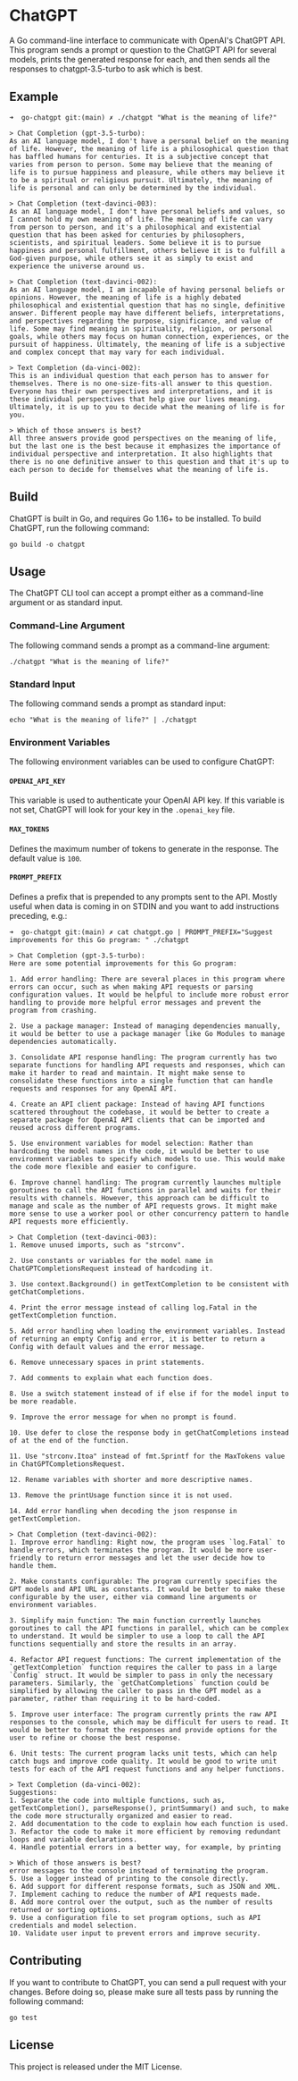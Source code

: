 # ChatGPT

A Go command-line interface to communicate with OpenAI's ChatGPT API.
This program sends a prompt or question to the ChatGPT API for several models, prints the generated response for each,
and then sends all the responses to chatgpt-3.5-turbo to ask which is best.

## Example

```shell
➜  go-chatgpt git:(main) ✗ ./chatgpt "What is the meaning of life?"

> Chat Completion (gpt-3.5-turbo):
As an AI language model, I don't have a personal belief on the meaning of life. However, the meaning of life is a philosophical question that has baffled humans for centuries. It is a subjective concept that varies from person to person. Some may believe that the meaning of life is to pursue happiness and pleasure, while others may believe it to be a spiritual or religious pursuit. Ultimately, the meaning of life is personal and can only be determined by the individual.

> Chat Completion (text-davinci-003):
As an AI language model, I don't have personal beliefs and values, so I cannot hold my own meaning of life. The meaning of life can vary from person to person, and it's a philosophical and existential question that has been asked for centuries by philosophers, scientists, and spiritual leaders. Some believe it is to pursue happiness and personal fulfillment, others believe it is to fulfill a God-given purpose, while others see it as simply to exist and experience the universe around us.

> Chat Completion (text-davinci-002):
As an AI language model, I am incapable of having personal beliefs or opinions. However, the meaning of life is a highly debated philosophical and existential question that has no single, definitive answer. Different people may have different beliefs, interpretations, and perspectives regarding the purpose, significance, and value of life. Some may find meaning in spirituality, religion, or personal goals, while others may focus on human connection, experiences, or the pursuit of happiness. Ultimately, the meaning of life is a subjective and complex concept that may vary for each individual.

> Text Completion (da-vinci-002):
This is an individual question that each person has to answer for themselves. There is no one-size-fits-all answer to this question. Everyone has their own perspectives and interpretations, and it is these individual perspectives that help give our lives meaning. Ultimately, it is up to you to decide what the meaning of life is for you.

> Which of those answers is best?
All three answers provide good perspectives on the meaning of life, but the last one is the best because it emphasizes the importance of individual perspective and interpretation. It also highlights that there is no one definitive answer to this question and that it's up to each person to decide for themselves what the meaning of life is.
```

## Build
ChatGPT is built in Go, and requires Go 1.16+ to be installed. To build ChatGPT, run the following command:
```
go build -o chatgpt
```

## Usage
The ChatGPT CLI tool can accept a prompt either as a command-line argument or as standard input.

### Command-Line Argument
The following command sends a prompt as a command-line argument:
```shell
./chatgpt "What is the meaning of life?"
```

### Standard Input
The following command sends a prompt as standard input:
```shell
echo "What is the meaning of life?" | ./chatgpt
```

### Environment Variables
The following environment variables can be used to configure ChatGPT:

#### `OPENAI_API_KEY`
This variable is used to authenticate your OpenAI API key. If this variable is not set, ChatGPT will look for your key in the `.openai_key` file.

#### `MAX_TOKENS`
Defines the maximum number of tokens to generate in the response. The default value is `100`.

#### `PROMPT_PREFIX`

Defines a prefix that is prepended to any prompts sent to the API. Mostly useful when data is coming in on STDIN and you
want to add instructions preceding, e.g.:
```shell
➜  go-chatgpt git:(main) ✗ cat chatgpt.go | PROMPT_PREFIX="Suggest improvements for this Go program: " ./chatgpt

> Chat Completion (gpt-3.5-turbo):
Here are some potential improvements for this Go program:

1. Add error handling: There are several places in this program where errors can occur, such as when making API requests or parsing configuration values. It would be helpful to include more robust error handling to provide more helpful error messages and prevent the program from crashing.

2. Use a package manager: Instead of managing dependencies manually, it would be better to use a package manager like Go Modules to manage dependencies automatically.

3. Consolidate API response handling: The program currently has two separate functions for handling API requests and responses, which can make it harder to read and maintain. It might make sense to consolidate these functions into a single function that can handle requests and responses for any OpenAI API.

4. Create an API client package: Instead of having API functions scattered throughout the codebase, it would be better to create a separate package for OpenAI API clients that can be imported and reused across different programs.

5. Use environment variables for model selection: Rather than hardcoding the model names in the code, it would be better to use environment variables to specify which models to use. This would make the code more flexible and easier to configure.

6. Improve channel handling: The program currently launches multiple goroutines to call the API functions in parallel and waits for their results with channels. However, this approach can be difficult to manage and scale as the number of API requests grows. It might make more sense to use a worker pool or other concurrency pattern to handle API requests more efficiently.

> Chat Completion (text-davinci-003):
1. Remove unused imports, such as "strconv".

2. Use constants or variables for the model name in ChatGPTCompletionsRequest instead of hardcoding it.

3. Use context.Background() in getTextCompletion to be consistent with getChatCompletions.

4. Print the error message instead of calling log.Fatal in the getTextCompletion function.

5. Add error handling when loading the environment variables. Instead of returning an empty Config and error, it is better to return a Config with default values and the error message.

6. Remove unnecessary spaces in print statements.

7. Add comments to explain what each function does.

8. Use a switch statement instead of if else if for the model input to be more readable.

9. Improve the error message for when no prompt is found.

10. Use defer to close the response body in getChatCompletions instead of at the end of the function.

11. Use "strconv.Itoa" instead of fmt.Sprintf for the MaxTokens value in ChatGPTCompletionsRequest.

12. Rename variables with shorter and more descriptive names.

13. Remove the printUsage function since it is not used.

14. Add error handling when decoding the json response in getTextCompletion.

> Chat Completion (text-davinci-002):
1. Improve error handling: Right now, the program uses `log.Fatal` to handle errors, which terminates the program. It would be more user-friendly to return error messages and let the user decide how to handle them.

2. Make constants configurable: The program currently specifies the GPT models and API URL as constants. It would be better to make these configurable by the user, either via command line arguments or environment variables.

3. Simplify main function: The main function currently launches goroutines to call the API functions in parallel, which can be complex to understand. It would be simpler to use a loop to call the API functions sequentially and store the results in an array.

4. Refactor API request functions: The current implementation of the `getTextCompletion` function requires the caller to pass in a large `Config` struct. It would be simpler to pass in only the necessary parameters. Similarly, the `getChatCompletions` function could be simplified by allowing the caller to pass in the GPT model as a parameter, rather than requiring it to be hard-coded.

5. Improve user interface: The program currently prints the raw API responses to the console, which may be difficult for users to read. It would be better to format the responses and provide options for the user to refine or choose the best response.

6. Unit tests: The current program lacks unit tests, which can help catch bugs and improve code quality. It would be good to write unit tests for each of the API request functions and any helper functions.

> Text Completion (da-vinci-002):
Suggestions:
1. Separate the code into multiple functions, such as, getTextCompletion(), parseResponse(), printSummary() and such, to make the code more structurally organized and easier to read.
2. Add documentation to the code to explain how each function is used.
3. Refactor the code to make it more efficient by removing redundant loops and variable declarations.
4. Handle potential errors in a better way, for example, by printing

> Which of those answers is best?
error messages to the console instead of terminating the program.
5. Use a logger instead of printing to the console directly.
6. Add support for different response formats, such as JSON and XML.
7. Implement caching to reduce the number of API requests made.
8. Add more control over the output, such as the number of results returned or sorting options.
9. Use a configuration file to set program options, such as API credentials and model selection.
10. Validate user input to prevent errors and improve security.
```

## Contributing
If you want to contribute to ChatGPT, you can send a pull request with your changes. Before doing so, please make sure all tests pass by running the following command:
```
go test
```

## License
This project is released under the MIT License.